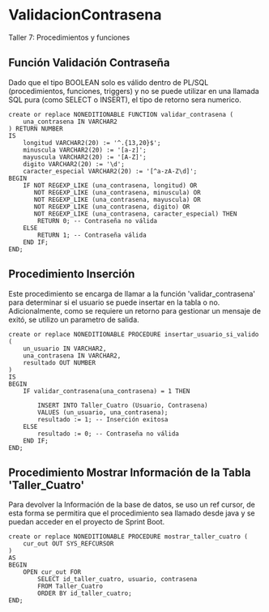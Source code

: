 # ValidacionContrasena
Taller 7: Procedimientos y funciones

## Función Validación Contraseña
Dado que el tipo BOOLEAN solo es válido dentro de PL/SQL (procedimientos, funciones, triggers) y no se puede utilizar en una llamada SQL pura (como SELECT o INSERT), el tipo de retorno sera numerico.
```
create or replace NONEDITIONABLE FUNCTION validar_contrasena (
    una_contrasena IN VARCHAR2
) RETURN NUMBER
IS
    longitud VARCHAR2(20) := '^.{13,20}$';
    minuscula VARCHAR2(20) := '[a-z]';
    mayuscula VARCHAR2(20) := '[A-Z]';
    digito VARCHAR2(20) := '\d';
    caracter_especial VARCHAR2(20) := '[^a-zA-Z\d]';
BEGIN
    IF NOT REGEXP_LIKE (una_contrasena, longitud) OR 
       NOT REGEXP_LIKE (una_contrasena, minuscula) OR 
       NOT REGEXP_LIKE (una_contrasena, mayuscula) OR 
       NOT REGEXP_LIKE (una_contrasena, digito) OR 
       NOT REGEXP_LIKE (una_contrasena, caracter_especial) THEN
        RETURN 0; -- Contraseña no válida
    ELSE
        RETURN 1; -- Contraseña válida
    END IF;
END;

```

## Procedimiento Inserción

Este procedimiento se encarga de llamar a la función 'validar_contrasena' para determinar si el usuario se puede insertar en la tabla o no. Adicionalmente, como se requiere un retorno para gestionar un mensaje de exitó, se utilizo un parametro de salida.

```
create or replace NONEDITIONABLE PROCEDURE insertar_usuario_si_valido (
    un_usuario IN VARCHAR2,
    una_contrasena IN VARCHAR2,
    resultado OUT NUMBER
)
IS
BEGIN
    IF validar_contrasena(una_contrasena) = 1 THEN
        
        INSERT INTO Taller_Cuatro (Usuario, Contrasena)
        VALUES (un_usuario, una_contrasena);
        resultado := 1; -- Inserción exitosa
    ELSE
        resultado := 0; -- Contraseña no válida
    END IF;
END;
```

## Procedimiento Mostrar Información de la Tabla 'Taller_Cuatro'

Para devolver la Información de la base de datos, se uso un ref cursor, de esta forma se permitira que el procedimiento sea llamado desde java y se puedan acceder en el proyecto de Sprint Boot.

```
create or replace NONEDITIONABLE PROCEDURE mostrar_taller_cuatro (
    cur_out OUT SYS_REFCURSOR
)
AS
BEGIN
    OPEN cur_out FOR
        SELECT id_taller_cuatro, usuario, contrasena
        FROM Taller_Cuatro
        ORDER BY id_taller_cuatro;
END;
```
